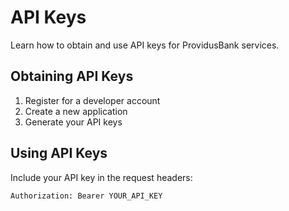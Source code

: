 # API Keys

Learn how to obtain and use API keys for ProvidusBank services.

## Obtaining API Keys

1. Register for a developer account
2. Create a new application
3. Generate your API keys

## Using API Keys

Include your API key in the request headers:

```
Authorization: Bearer YOUR_API_KEY
```